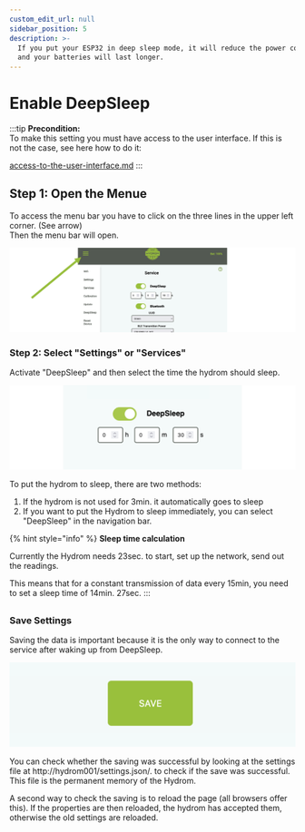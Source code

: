 ```yaml
---
custom_edit_url: null
sidebar_position: 5
description: >-
  If you put your ESP32 in deep sleep mode, it will reduce the power consumption
  and your batteries will last longer.
---
```


# Enable DeepSleep



:::tip
**Precondition:**\
To make this setting you must have access to the user interface. If this is not the case, see here how to do it:

[access-to-the-user-interface.md](../docs/Getting%20Started/establish-first-connection-to-the-hydrom/access-to-the-user-interface.mdx "mention")
:::

## Step 1: Open the Menue

To access the menu bar you have to click on the three lines in the upper left corner. (See arrow)\
Then the menu bar will open.

![Open Navigation](../../docs/Pics/English_Pic5.png)

### Step 2: Select "Settings" or "Services" 

Activate "DeepSleep" and then select the time the hydrom should sleep.

![](../../docs/Pics/English_Pic18.png)

To put the hydrom to sleep, there are two methods:

1. If the hydrom is not used for 3min. it automatically goes to sleep
2. If you want to put the Hydrom to sleep immediately, you can select "DeepSleep" in the navigation bar.

{% hint style="info" %}
**Sleep time calculation**

Currently the Hydrom needs 23sec. to start, set up the network, send out the readings.

This means that for a constant transmission of data every 15min, you need to set a sleep time of 14min. 27sec.
:::

##

### Save Settings

Saving the data is important because it is the only way to connect to the service after waking up from DeepSleep.

![Pressing the "save" button saves the settings.](../../docs/Pics/English_Pic6.png)

You can check whether the saving was successful by looking at the settings file at http://hydrom001/settings.json/.
to check if the save was successful.
This file is the permanent memory of the Hydrom.

A second way to check the saving is to reload the page (all browsers offer this).
If the properties are then reloaded, the hydrom has accepted them, otherwise the old settings are reloaded.